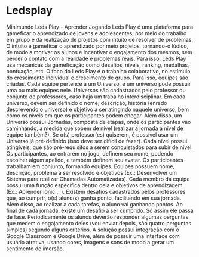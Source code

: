 # Ledsplay


Minimundo
Leds Play - Aprender Jogando
Leds Play é uma plataforma para gameficar o aprendizado de jovens e adolescentes, por meio do trabalho em grupo e da realização de projetos com intuito de resolver de problemas. O intuito é gameficar o aprendizado por meio projetos, tornando-o lúdico, de modo a motivar os alunos e incentivar o engajamento dos mesmos, sem perder o contato com a realidade e problemas reais. Para isso, Leds Play usa mecanicas da gameficação como desafios, níveis, ranking, medalhas, pontuação, etc. O foco do Leds Play é o trabalho colaborativo, no estímulo do crescimento individual e crescimento de grupo.
Para isso, equipes são criadas. Cada equipe pertence a um Universo, e um universo pode possuir uma ou mais equipes nele. Universos são cadastrados pelo professor ou conjunto de professores, caso haja um trabalho interdisciplinar. Em cada universo, devem ser definido o nome, descrição, história (enredo descrevendo o universo) e objetivo a ser atingindo naquele universo, bem como os níveis em que os participantes podem chegar. Além disso, um Universo possui Jornadas, composta de etapas, onde os participantes vão caminhando, a medida que sobem de nível (realizar a jornada a nível de equipe também?). Se o(s) professor(es) quiserem, é possível usar um Universo já pré-definido (isso deve ser difícil de fazer). Cada nível possui atingíveis, que são pré-requisitos a serem conquistados para subir de nível.
Os participantes, ao entrarem no jogo, definem seu nome, podendo escolher algum apelido, e também definem seu avatar. Os participantes trabalham em conjunto, formando equipes. Equipes possuem nome, descrição, problema a ser resolvido e objetivos (Ex.: Desenvolver um Sistema para realizar Chamadas Automatizadas).  Cada membro da equipe possui uma função específica dentro dela e objetivos de aprendizagem (Ex.: Aprender Ionic... ).
Existem desafios cadastrados pelos professores que, ao cumprir, o(s) aluno(s) ganha ponto, facilitando em sua jornada. Além disso, ao realizar a cada tarefas, o aluno vai ganhando pontos. Ao final de cada jornada, existe um desafio a ser cumprido. Só assim ele passa de fase. Periodicamente os alunos deverão responder algumas perguntas que medem o engajamento deles (vou enviar depois, são quatro perguntas simples) segundo alguns critérios.
A solução possui integração com o Google Classroom e Google Drive, além de possuir uma interface com usuário atrativa, usando cores, imagens e sons de modo a gerar um sentimento de imersão.
